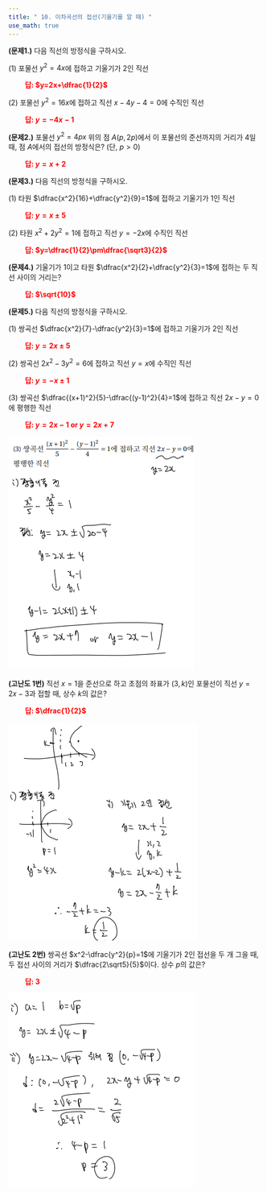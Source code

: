 ```yaml
---
title: " 10. 이차곡선의 접선(기울기를 알 때) "
use_math: true
---
```


**(문제1.)** 다음 직선의 방정식을 구하시오.

(1) 포물선 $y^2=4x$에 접하고 기울기가 $2$인 직선

**<span style="color: red;">$\qquad$답: $y=2x+\dfrac{1}{2}$</span>**

(2) 포물선 $y^2=16x$에 접하고 직선 $x-4y-4=0$에 수직인 직선

**<span style="color: red;">$\qquad$답: $y=-4x-1$</span>**

**(문제2.)** 포물선 $y^2=4px$ 위의 점 $A(p, 2p)$에서 이 포물선의 준선까지의 거리가 $4$일 때, 점 $A$에서의 접선의 방정식은? (단, $p>0$)

**<span style="color: red;">$\qquad$답: $y=x+2$</span>**

**(문제3.)** 다음 직선의 방정식을 구하시오.

(1) 타원 $\dfrac{x^2}{16}+\dfrac{y^2}{9}=1$에 접하고 기울기가 $1$인 직선

**<span style="color: red;">$\qquad$답: $y=x\pm5$</span>**

(2) 타원 $x^2+2y^2=1$에 접하고 직선 $y=-2x$에 수직인 직선

**<span style="color: red;">$\qquad$답: $y=\dfrac{1}{2}\pm\dfrac{\sqrt3}{2}$</span>**

**(문제4.)** 기울기가 $1$이고 타원 $\dfrac{x^2}{2}+\dfrac{y^2}{3}=1$에 접하는 두 직선 사이의 거리는?

**<span style="color: red;">$\qquad$답: $\sqrt{10}$</span>**

**(문제5.)** 다음 직선의 방정식을 구하시오.

(1) 쌍곡선 $\dfrac{x^2}{7}-\dfrac{y^2}{3}=1$에 접하고 기울기가 2인 직선

**<span style="color: red;">$\qquad$답: $y=2x\pm5$</span>**

(2) 쌍곡선 $2x^2-3y^2=6$에 접하고 직선 $y=x$에 수직인 직선

**<span style="color: red;">$\qquad$답: $y=-x\pm1$</span>**

(3) 쌍곡선 $\dfrac{(x+1)^2}{5}-\dfrac{(y-1)^2}{4}=1$에 접하고 직선 $2x-y=0$에 평행한 직선

**<span style="color: red;">$\qquad$답: $y=2x-1$ or $y=2x+7$</span>**

<img src="/assets/Pasted image 20240322092752.png"/>

**(고난도 1번)** 직선 $x=1$을 준선으로 하고 초점의 좌표가 $(3, k)$인 포물선이 직선 $y=2x-3$과 접할 때, 상수 $k$의 값은?

**<span style="color: red;">$\qquad$답: $\dfrac{1}{2}$</span>**

<img src="/assets/Pasted image 20240322092803.png"/>

**(고난도 2번)** 쌍곡선 $x^2-\dfrac{y^2}{p}=1$에 기울기가 $2$인 접선을 두 개 그을 때, 두 접선 사이의 거리가 $\dfrac{2\sqrt5}{5}$이다. 상수 $p$의 값은?

**<span style="color: red;">$\qquad$답: $3$</span>**

<img src="/assets/Pasted image 20240322092810.png"/>